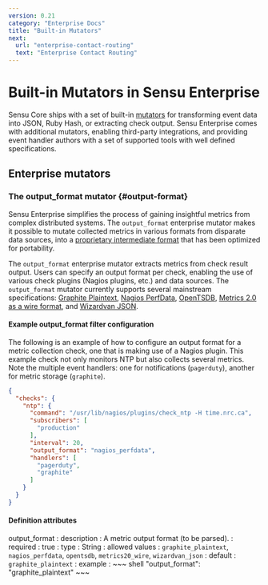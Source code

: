 ```yaml
---
version: 0.21
category: "Enterprise Docs"
title: "Built-in Mutators"
next:
  url: "enterprise-contact-routing"
  text: "Enterprise Contact Routing"
---
```


# Built-in Mutators in Sensu Enterprise

Sensu Core ships with a set of built-in [mutators](mutators) for transforming event data into JSON, Ruby Hash, or extracting check output. Sensu Enterprise comes with additional mutators, enabling third-party integrations, and providing event handler authors with a set of supported tools with well defined specifications.

## Enterprise mutators

### The output_format mutator {#output-format}

Sensu Enterprise simplifies the process of gaining insightful metrics from complex distributed systems. The `output_format` enterprise mutator makes it possible to mutate collected metrics in various formats from disparate data sources, into a [proprietary intermediate format](#sensu-metric-format) that has been optimized for portability.

The `output_format` enterprise mutator extracts metrics from check result output. Users can specify an output format per check, enabling the use of various check plugins (Nagios plugins, etc.) and data sources. The `output_format` mutator currently supports several mainstream specifications: [Graphite Plaintext][graphite_plaintext], [Nagios PerfData][nagios_perfdata], [OpenTSDB][opentsdb], [Metrics 2.0 as a wire format][metrics20_wire], and [Wizardvan JSON][wizardvan_json].

#### Example output_format filter configuration

The following is an example of how to configure an output format for a metric collection check, one that is making use of a Nagios plugin. This example check not only monitors NTP but also collects several metrics. Note the multiple event handlers: one for notifications (`pagerduty`), another for metric storage (`graphite`).

~~~ json
{
  "checks": {
    "ntp": {
      "command": "/usr/lib/nagios/plugins/check_ntp -H time.nrc.ca",
      "subscribers": [
        "production"
      ],
      "interval": 20,
      "output_format": "nagios_perfdata",
      "handlers": [
        "pagerduty",
        "graphite"
      ]
    }
  }
}
~~~

#### Definition attributes

output_format
: description
  : A metric output format (to be parsed).
: required
  : true
: type
  : String
: allowed values
  : `graphite_plaintext`, `nagios_perfdata`, `opentsdb`, `metrics20_wire`, `wizardvan_json`
: default
  : `graphite_plaintext`
: example
  : ~~~ shell
    "output_format": "graphite_plaintext"
    ~~~

[nagios_perfdata]: http://nagios.sourceforge.net/docs/3_0/perfdata.html
[graphite_plaintext]: http://graphite.readthedocs.org/en/latest/feeding-carbon.html#the-plaintext-protocol
[opentsdb]: http://opentsdb.net/docs/build/html/user_guide/writing.html
[metrics20_wire]: http://metrics20.org/spec/#wire_format
[wizardvan_json]: https://github.com/opower/sensu-metrics-relay#json-metric-format
